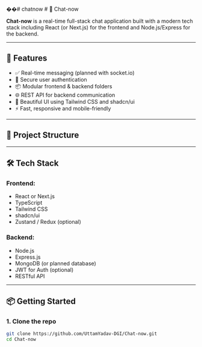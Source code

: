��#   c h a t n o w 
 # 💬 Chat-now

**Chat-now** is a real-time full-stack chat application built with a modern tech stack including React (or Next.js) for the frontend and Node.js/Express for the backend.

---

## 🚀 Features

- ✅ Real-time messaging (planned with socket.io)
- 🔐 Secure user authentication
- 📦 Modular frontend & backend folders
- 🌐 REST API for backend communication
- 🎨 Beautiful UI using Tailwind CSS and shadcn/ui
- ⚡ Fast, responsive and mobile-friendly

---

## 🧱 Project Structure


---

## 🛠️ Tech Stack

### Frontend:
- React or Next.js
- TypeScript
- Tailwind CSS
- shadcn/ui
- Zustand / Redux (optional)

### Backend:
- Node.js
- Express.js
- MongoDB (or planned database)
- JWT for Auth (optional)
- RESTful API

---

## 📦 Getting Started

### 1. Clone the repo

```bash
git clone https://github.com/UttamYadav-DGI/Chat-now.git
cd Chat-now

 
